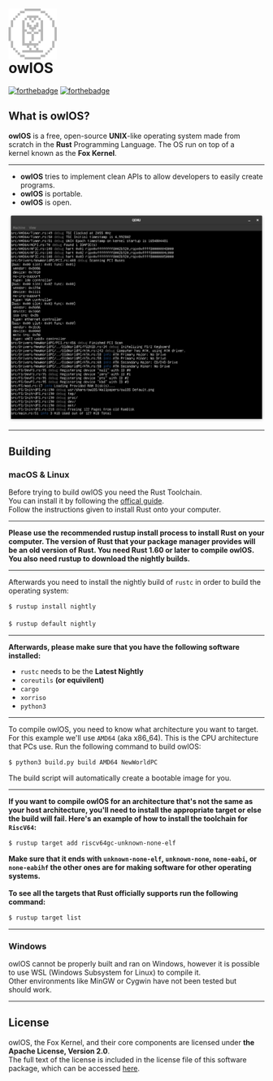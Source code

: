 # <img align="center" height="100" src="Docs/owlOS Light.png"><br>owlOS

[![forthebadge](https://forthebadge.com/images/badges/made-with-rust.svg)](https://forthebadge.com)
[![forthebadge](https://forthebadge.com/images/badges/open-source.svg)](https://forthebadge.com)

## What is owlOS?

**owlOS** is a free, open-source **UNIX**-like operating system made from<br>
scratch in the **Rust** Programming Language. The OS run on top of a<br>
kernel known as the **Fox Kernel**.

---
- **owlOS** tries to implement clean APIs to allow developers to easily create programs.
- **owlOS** is portable.
- **owlOS** is open.

<img src="Docs/Screenshot_June_9_22.png" alt="Screenshot of Fox Kernel booting" width="640">

---
## Building

### macOS & Linux

Before trying to build owlOS you need the Rust Toolchain.<br>
You can install it by following the  [offical guide](https://www.rust-lang.org/tools/install). <br>
Follow the instructions given to install Rust onto your computer.<br>

---

**Please use the recommended rustup install process to install Rust 
on your computer. The version of Rust that your package manager
provides will be an old version of Rust. You need Rust 1.60 or
later to compile owlOS. You also need rustup to download the nightly
builds.**

---

Afterwards you need to install the nightly build of `rustc` in order to
build the operating system:
```sh
$ rustup install nightly

$ rustup default nightly
```
---
**Afterwards, please make sure that you have the following software installed:**

- `rustc` needs to be the **Latest Nightly**
- `coreutils` **(or equivilent)**
- `cargo`
- `xorriso`
- `python3`

---
To compile owlOS, you need to know what architecture you want to
target. For this example we'll use `AMD64` (aka x86_64). This is the CPU
architecture that PCs use. Run the following command to build owlOS:
```sh
$ python3 build.py build AMD64 NewWorldPC
```
The build script will automatically create a bootable image for you.

---
**If you want to compile owlOS for an architecture that's not the same
as your host architecture, you'll need to install the appropriate
target or else the build will fail. Here's an example of how to install the toolchain for `RiscV64`:**
```sh
$ rustup target add riscv64gc-unknown-none-elf
```
**Make sure that it ends with
`unknown-none-elf`, `unknown-none`, `none-eabi`, or `none-eabihf`
the other ones are for making software for other operating systems.**
<br><br>
**To see all the targets that Rust officially supports run the following
command:**
```sh
$ rustup target list
```

---
### Windows

owlOS cannot be properly built and ran on Windows, however it is
possible to use WSL (Windows Subsystem for Linux) to compile it.<br>
Other environments like MinGW or Cygwin have not been tested but<br>
should work.

---
## License

owlOS, the Fox Kernel, and their core components are licensed under **the Apache License, Version 2.0**.<br>
The full text of the license is included in the license file of this software package, which can be accessed [here](COPYING).

